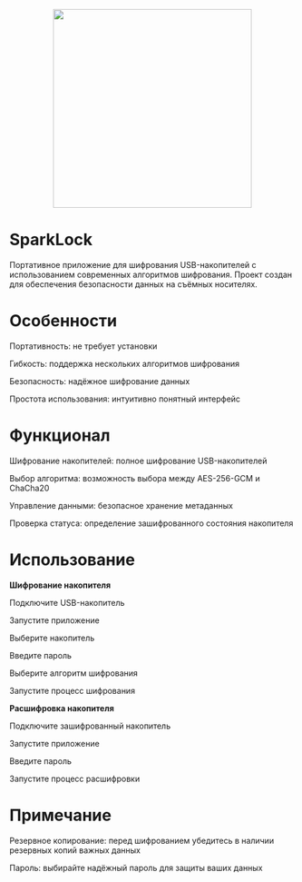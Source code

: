 <p align="center">
  <img src="icon.ico" width="350">
</p>

# SparkLock
Портативное приложение для шифрования USB-накопителей с использованием современных алгоритмов шифрования. Проект создан для обеспечения безопасности данных на съёмных носителях.

# Особенности
Портативность: не требует установки

Гибкость: поддержка нескольких алгоритмов шифрования

Безопасность: надёжное шифрование данных

Простота использования: интуитивно понятный интерфейс

# Функционал
Шифрование накопителей: полное шифрование USB-накопителей

Выбор алгоритма: возможность выбора между AES-256-GCM и ChaCha20

Управление данными: безопасное хранение метаданных

Проверка статуса: определение зашифрованного состояния накопителя

# Использование

**Шифрование накопителя**

Подключите USB-накопитель

Запустите приложение

Выберите накопитель

Введите пароль

Выберите алгоритм шифрования

Запустите процесс шифрования

**Расшифровка накопителя**

Подключите зашифрованный накопитель

Запустите приложение

Введите пароль

Запустите процесс расшифровки

# Примечание
Резервное копирование: перед шифрованием убедитесь в наличии резервных копий важных данных

Пароль: выбирайте надёжный пароль для защиты ваших данных


